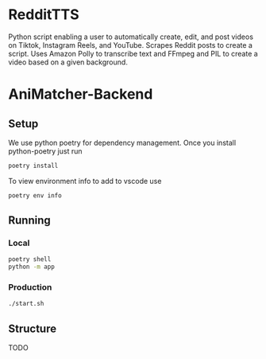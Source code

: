 # RedditTTS

Python script enabling a user to automatically create, edit, and post videos on Tiktok, Instagram Reels, and YouTube. 
Scrapes Reddit posts to create a script. Uses Amazon Polly to transcribe text and FFmpeg and PIL to create a video based on a given background.
# AniMatcher-Backend

## Setup

We use python poetry for dependency management. Once you install python-poetry just run 

```sh
poetry install
```

To view environment info to add to vscode use

```sh
poetry env info
```

## Running

### Local

```sh
poetry shell
python -m app
```

### Production

```sh
./start.sh
```

## Structure

TODO

